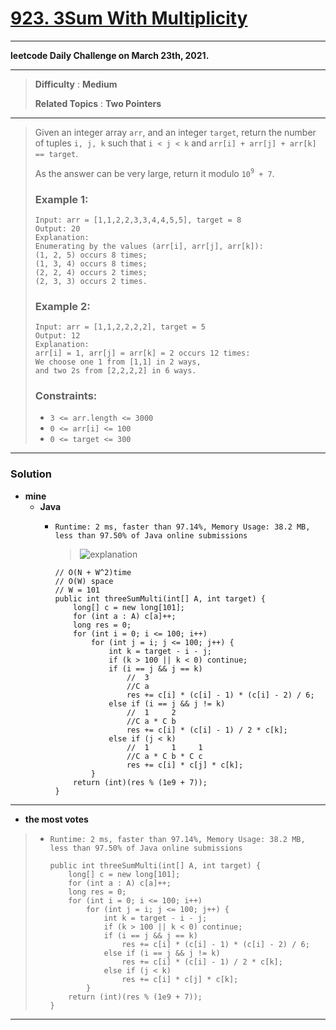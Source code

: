# [923. 3Sum With Multiplicity](https://leetcode.com/problems/3sum-with-multiplicity/)

---

**leetcode Daily Challenge on March 23th, 2021.**

---

> **Difficulty** : **Medium**
>
> **Related Topics** : **Two Pointers**

---

> Given an integer array `arr`, and an integer `target`,
> return the number of tuples `i, j, k` such that `i < j < k` and `arr[i] + arr[j] + arr[k] == target`.
> 
> As the answer can be very large, return it modulo `10`<sup>`9`</sup>` + 7`.
> 
> 
> 
> ### Example 1:
> ```
> Input: arr = [1,1,2,2,3,3,4,4,5,5], target = 8
> Output: 20
> Explanation:
> Enumerating by the values (arr[i], arr[j], arr[k]):
> (1, 2, 5) occurs 8 times;
> (1, 3, 4) occurs 8 times;
> (2, 2, 4) occurs 2 times;
> (2, 3, 3) occurs 2 times.
> ```
> 
> ### Example 2:
> ```
> Input: arr = [1,1,2,2,2,2], target = 5
> Output: 12
> Explanation:
> arr[i] = 1, arr[j] = arr[k] = 2 occurs 12 times:
> We choose one 1 from [1,1] in 2 ways,
> and two 2s from [2,2,2,2] in 6 ways.
> ```
> 
> ### Constraints:
> * `3 <= arr.length <= 3000`
> * `0 <= arr[i] <= 100`
> * `0 <= target <= 300`

---


### Solution
* **mine**
  * **Java**
    * `Runtime: 2 ms, faster than 97.14%, Memory Usage: 38.2 MB, less than 97.50% of Java online submissions`

      > <img src="https://latex.codecogs.com/gif.latex?x&space;=&space;count[a],&space;y&space;=&space;count[b],&space;z&space;=&space;count[c]&space;\\&space;\\&space;target&space;=&space;a&space;&plus;&space;a&space;&plus;&space;a;&space;C_{x}^{3}&space;\\&space;target&space;=&space;a&space;&plus;&space;b&space;&plus;&space;b;&space;C_{x}^{1}*&space;C_{y}^{2}&space;\\&space;target&space;=&space;a&space;&plus;&space;b&space;&plus;&space;c;&space;C_{x}^{1}&space;*&space;C_{y}^{1}&space;*&space;C_{z}^{1}" title="explanation" />

      ```
      // O(N + W^2)time
      // O(W) space
      // W = 101
      public int threeSumMulti(int[] A, int target) {
          long[] c = new long[101];
          for (int a : A) c[a]++;
          long res = 0;
          for (int i = 0; i <= 100; i++)
              for (int j = i; j <= 100; j++) {
                  int k = target - i - j;
                  if (k > 100 || k < 0) continue;
                  if (i == j && j == k)
                      //  3
                      //C a
                      res += c[i] * (c[i] - 1) * (c[i] - 2) / 6;
                  else if (i == j && j != k)
                      //  1     2
                      //C a * C b
                      res += c[i] * (c[i] - 1) / 2 * c[k];
                  else if (j < k)
                      //  1     1     1
                      //C a * C b * C c
                      res += c[i] * c[j] * c[k];
              }
          return (int)(res % (1e9 + 7));
      }
      ```
---


* **the most votes**
>  * `Runtime: 2 ms, faster than 97.14%, Memory Usage: 38.2 MB, less than 97.50% of Java online submissions`
>    ```
>    public int threeSumMulti(int[] A, int target) {
>        long[] c = new long[101];
>        for (int a : A) c[a]++;
>        long res = 0;
>        for (int i = 0; i <= 100; i++)
>            for (int j = i; j <= 100; j++) {
>                int k = target - i - j;
>                if (k > 100 || k < 0) continue;
>                if (i == j && j == k)
>                    res += c[i] * (c[i] - 1) * (c[i] - 2) / 6;
>                else if (i == j && j != k)
>                    res += c[i] * (c[i] - 1) / 2 * c[k];
>                else if (j < k)
>                    res += c[i] * c[j] * c[k];
>            }
>        return (int)(res % (1e9 + 7));
>    }
>    ```

---
